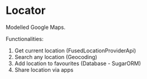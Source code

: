 # Locator
Modelled Google Maps.

Functionalities:

1. Get current location (FusedLocationProviderApi)
2. Search any location (Geocoding)
3. Add location to favourites (Database - SugarORM)
4. Share location via apps
